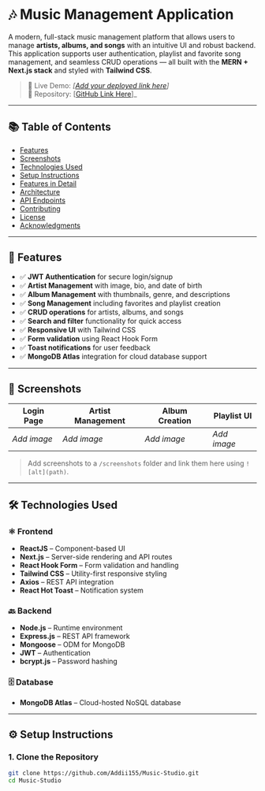 # 🎶 Music Management Application

A modern, full-stack music management platform that allows users to manage **artists, albums, and songs** with an intuitive UI and robust backend. This application supports user authentication, playlist and favorite song management, and seamless CRUD operations — all built with the **MERN + Next.js stack** and styled with **Tailwind CSS**.

> 🚀 Live Demo: _[[Add your deployed link here](https://music-studio-omega.vercel.app/)]_  
> 📂 Repository: [[GitHub Link Here](https://github.com/Addii155/Music-Studio)]_

---

## 📚 Table of Contents

- [Features](#features)
- [Screenshots](#screenshots)
- [Technologies Used](#technologies-used)
- [Setup Instructions](#setup-instructions)
- [Features in Detail](#features-in-detail)
- [Architecture](#architecture)
- [API Endpoints](#api-endpoints)
- [Contributing](#contributing)
- [License](#license)
- [Acknowledgments](#acknowledgments)

---

## 🎯 Features

- ✅ **JWT Authentication** for secure login/signup
- ✅ **Artist Management** with image, bio, and date of birth
- ✅ **Album Management** with thumbnails, genre, and descriptions
- ✅ **Song Management** including favorites and playlist creation
- ✅ **CRUD operations** for artists, albums, and songs
- ✅ **Search and filter** functionality for quick access
- ✅ **Responsive UI** with Tailwind CSS
- ✅ **Form validation** using React Hook Form
- ✅ **Toast notifications** for user feedback
- ✅ **MongoDB Atlas** integration for cloud database support

---

## 📸 Screenshots

| Login Page | Artist Management | Album Creation | Playlist UI |
|------------|-------------------|----------------|-------------|
| _Add image_ | _Add image_ | _Add image_ | _Add image_ |

> Add screenshots to a `/screenshots` folder and link them here using `![alt](path)`.

---

## 🛠 Technologies Used

### ⚛️ Frontend

- **ReactJS** – Component-based UI
- **Next.js** – Server-side rendering and API routes
- **React Hook Form** – Form validation and handling
- **Tailwind CSS** – Utility-first responsive styling
- **Axios** – REST API integration
- **React Hot Toast** – Notification system

### 🔙 Backend

- **Node.js** – Runtime environment
- **Express.js** – REST API framework
- **Mongoose** – ODM for MongoDB
- **JWT** – Authentication
- **bcrypt.js** – Password hashing

### 🗄 Database

- **MongoDB Atlas** – Cloud-hosted NoSQL database

---

## ⚙️ Setup Instructions

### 1. Clone the Repository

```bash
git clone https://github.com/Addii155/Music-Studio.git
cd Music-Studio
